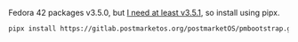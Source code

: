 Fedora 42 packages v3.5.0, but [I need at least v3.5.1](https://postmarketos.org/edge/2025/07/03/pmb-3.5.1/), so install using pipx.
```bash
pipx install https://gitlab.postmarketos.org/postmarketOS/pmbootstrap.git
```

